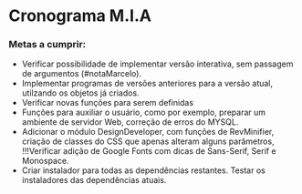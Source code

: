 # Cronograma M.I.A

### Metas a cumprir:
- Verificar possibilidade de implementar versão interativa, sem passagem de argumentos (#notaMarcelo).
- Implementar programas de versões anteriores para a versão atual, utilzando os objetos já criados.
- Verificar novas funções para serem definidas
- Funções para auxiliar o usuário, como por exemplo, preparar um ambiente de servidor Web, correção de erros do MYSQL.
- Adicionar o módulo DesignDeveloper, com funções de RevMinifier, criação de classes do CSS que apenas alteram alguns parâmetros, !!!Verificar adição de Google Fonts com dicas de Sans-Serif, Serif e Monospace.
- Criar instalador para todas as dependências restantes. Testar os instaladores das dependências atuais.
